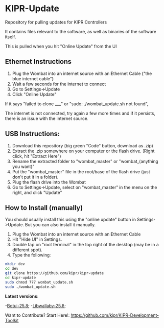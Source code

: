 # KIPR-Update
Repository for pulling updates for KIPR Controllers

It contains files relevant to the software, as well as binaries of the software itself.

This is pulled when you hit "Online Update" from the UI

## Ethernet Instructions
1) Plug the Wombat into an internet source with an Ethernet Cable ("the blue internet cable")
2) Wait a few seconds for the internet to connect
3) Go to Settings->Update
4) Click "Online Update"

If it says "failed to clone ___" or "sudo: ./wombat_update.sh not found",

The internet is not connected, try again a few more times and if it persists, there is an issue with the internet source.

## USB Instructions:
1) Download this repository (big green "Code" button, download as .zip)
2) Extract the .zip somewhere on your computer or the flash drive. (Right click, hit "Extract Here")
3) Rename the extracted folder to "wombat_master" or "wombat_(anything you want)"
4) Put the "wombat_master" file in the root/base of the flash drive (just don't put it in a folder).
5) Plug the flash drive into the Wombat
6) Go to Settings->Update, select on "wombat_master" in the menu on the right, and click "Update"


## How to Install (manually)
You should usually install this using the "online update" button in Settings->Update.
But you can also install it manually.

1) Plug the Wombat into an internet source with an Ethernet Cable
2) Hit "Hide UI" in Settings.
3) Double tap on "root terminal" in the top right of the desktop (may be in a different spot).
4) Type the following:


```bash
mkdir dev
cd dev
git clone https://github.com/kipr/kipr-update
cd kipr-update
sudo chmod 777 wombat_update.sh
sudo ./wombat_update.sh
```

**Latest versions:**

  -[Botui-25.8](https://github.com/kipr/botui);
  -[Libwallaby-25.8](https://github.com/kipr/libwallaby);
  
  Want to Contribute? Start Here!:
  https://github.com/kipr/KIPR-Development-Toolkit

